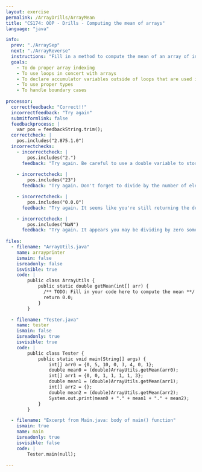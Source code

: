```yaml
---
layout: exercise
permalink: /ArrayDrills/ArrayMean
title: "CS174: OOP - Drills - Computing the mean of arrays"
language: "java"

info:
  prev: "./ArraySep"
  next: "./ArrayReverse"
  instructions: "Fill in a method to compute the mean of an array of ints.  Note that even though the inputs are integers, their mean may be a decimal number!  For example, the mean of <code>{0, 5, 2, 4}</code> is <code>2.75</code>.  Finally, <i>if an empty array is passed to your method, you should return 0.0</i>.  Recall that this is referred to as a <i>boundary case</i> or <i>edge case</i> in testing."
  goals:
    - To do proper array indexing
    - To use loops in concert with arrays
    - To declare accumulator variables outside of loops that are used in loops, but whose state persists beyond the loop
    - To use proper types
    - To handle boundary cases
    
processor:  
  correctfeedback: "Correct!!" 
  incorrectfeedback: "Try again"
  submitformlink: false
  feedbackprocess: | 
    var pos = feedbackString.trim();
  correctcheck: |
    pos.includes("2.875.1.0")
  incorrectchecks:
    - incorrectcheck: |
        pos.includes("2.")
      feedback: "Try again. Be careful to use a double variable to store your average!"  
    
    - incorrectcheck: |
        pos.includes("23")
      feedback: "Try again. Don't forget to divide by the number of elements in the array!" 

    - incorrectcheck: |
        pos.includes("0.0.0")
      feedback: "Try again. It seems like you're still returning the default value of 0 for all of your arrays!" 

    - incorrectcheck: |
        pos.includes("NaN")
      feedback: "Try again. It appears you may be dividing by zero somewhere.  Be careful that you handle the case properly when there are no elements in the array!"
 
files:
  - filename: "ArrayUtils.java"
    name: arrayprinter
    ismain: false
    isreadonly: false
    isvisible: true
    code: | 
        public class ArrayUtils {
            public static double getMean(int[] arr) {
              /** TODO: Fill in your code here to compute the mean **/
              return 0.0;
            }
        }

  - filename: "Tester.java"
    name: tester
    ismain: false
    isreadonly: true
    isvisible: true
    code: | 
        public class Tester {
            public static void main(String[] args) {
                int[] arr0 = {0, 5, 10, 0, 3, 4, 0, 1};
                double mean0 = (double)ArrayUtils.getMean(arr0);
                int[] arr1 = {0, 0, 1, 1, 1, 1, 3};
                double mean1 = (double)ArrayUtils.getMean(arr1);
                int[] arr2 = {};
                double mean2 = (double)ArrayUtils.getMean(arr2);
                System.out.print(mean0 + "." + mean1 + "." + mean2);
            }
        }    

  - filename: "Excerpt from Main.java: body of main() function"
    ismain: true
    name: main
    isreadonly: true
    isvisible: false
    code: |
        Tester.main(null);
        
---
```

